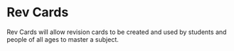 # Rev Cards

Rev Cards will allow revision cards to be created and used by students and people of all ages to master a subject.
